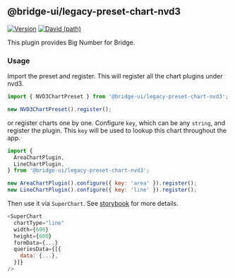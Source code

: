 <!--
Licensed to the Apache Software Foundation (ASF) under one
or more contributor license agreements.  See the NOTICE file
distributed with this work for additional information
regarding copyright ownership.  The ASF licenses this file
to you under the Apache License, Version 2.0 (the
"License"); you may not use this file except in compliance
with the License.  You may obtain a copy of the License at

  http://www.apache.org/licenses/LICENSE-2.0

Unless required by applicable law or agreed to in writing,
software distributed under the License is distributed on an
"AS IS" BASIS, WITHOUT WARRANTIES OR CONDITIONS OF ANY
KIND, either express or implied.  See the License for the
specific language governing permissions and limitations
under the License.
-->

## @bridge-ui/legacy-preset-chart-nvd3

[![Version](https://img.shields.io/npm/v/@bridge-ui/legacy-preset-chart-nvd3.svg?style=flat-square)](https://www.npmjs.com/package/@bridge-ui/legacy-preset-chart-nvd3)
[![David (path)](https://img.shields.io/david/apache-bridge/bridge-ui-plugins.svg?path=packages%2Fbridge-ui-legacy-preset-chart-nvd3&style=flat-square)](https://david-dm.org/apache-bridge/bridge-ui-plugins?path=packages/bridge-ui-legacy-preset-chart-nvd3)

This plugin provides Big Number for Bridge.

### Usage

Import the preset and register. This will register all the chart plugins under nvd3.

```js
import { NVD3ChartPreset } from '@bridge-ui/legacy-preset-chart-nvd3';

new NVD3ChartPreset().register();
```

or register charts one by one. Configure `key`, which can be any `string`, and register the plugin.
This `key` will be used to lookup this chart throughout the app.

```js
import {
  AreaChartPlugin,
  LineChartPlugin,
} from '@bridge-ui/legacy-preset-chart-nvd3';

new AreaChartPlugin().configure({ key: 'area' }).register();
new LineChartPlugin().configure({ key: 'line' }).register();
```

Then use it via `SuperChart`. See
[storybook](https://apache-bridge.github.io/bridge-ui-plugins/?selectedKind=plugin-chart-nvd3)
for more details.

```js
<SuperChart
  chartType="line"
  width={600}
  height={600}
  formData={...}
  queriesData={[{
    data: {...},
  }]}
/>
```
